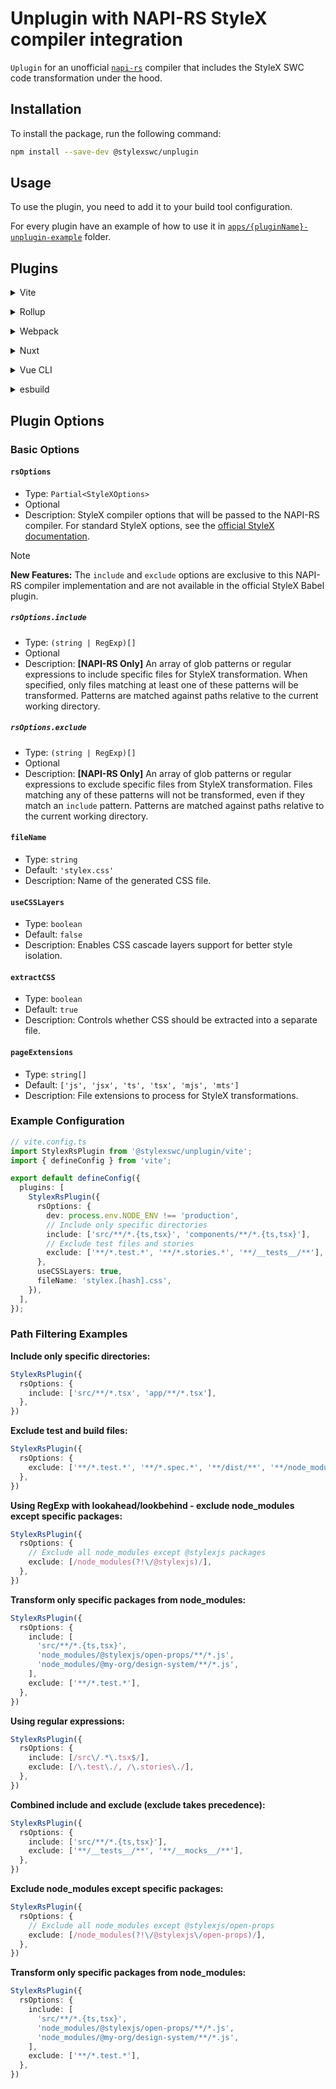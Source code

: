 # Unplugin with NAPI-RS StyleX compiler integration

`Uplugin` for an unofficial
[`napi-rs`](https://github.com/dwlad90/stylex-swc-plugin/tree/develop/crates/stylex-rs-compiler)
compiler that includes the StyleX SWC code transformation under the hood.

## Installation

To install the package, run the following command:

```bash
npm install --save-dev @stylexswc/unplugin
```

## Usage

To use the plugin, you need to add it to your build tool configuration.

For every plugin have an example of how to use it in
[`apps/{pluginName}-unplugin-example`](https://github.com/Dwlad90/stylex-swc-plugin/tree/develop/apps)
folder.

## Plugins

<details>
<summary>Vite</summary><br>

```ts
// vite.config.ts
import StylexRsPlugin from '@stylexswc/unplugin/vite';

export default defineConfig({
  plugins: [
    StylexRsPlugin({
      /* options */
    }),
  ],
});
```

<br></details>

<details>
<summary>Rollup</summary><br>

```ts
// rollup.config.js
import StylexRsPlugin from '@stylexswc/unplugin/rollup';

export default {
  plugins: [
    StylexRsPlugin({
      /* options */
    }),
  ],
};
```

<br></details>

<details>
<summary>Webpack</summary><br>

```ts
// webpack.config.js
module.exports = {
  /* ... */
  plugins: [
    require('@stylexswc/unplugin/webpack')({
      /* options */
    }),
  ],
};
```

<br></details>

<details>
<summary>Nuxt</summary><br>

```ts
// nuxt.config.js
export default defineNuxtConfig({
  modules: [
    [
      '@stylexswc/unplugin/nuxt',
      {
        /* options */
      },
    ],
  ],
});
```

> This module works for both Nuxt 2 and
> [Nuxt Vite](https://github.com/nuxt/vite)

<br></details>

<details>
<summary>Vue CLI</summary><br>

```ts
// vue.config.js
module.exports = {
  configureWebpack: {
    plugins: [
      require('@stylexswc/unplugin/webpack')({
        /* options */
      }),
    ],
  },
};
```

<br></details>

<details>
<summary>esbuild</summary><br>

```ts
// esbuild.config.js
import { build } from 'esbuild';
import StylexRsPlugin from '@stylexswc/unplugin/esbuild';

build({
  plugins: [StylexRsPlugin()],
});
```

<br></details>

## Plugin Options

### Basic Options

#### `rsOptions`

- Type: `Partial<StyleXOptions>`
- Optional
- Description: StyleX compiler options that will be passed to the NAPI-RS compiler.
  For standard StyleX options, see the [official StyleX documentation](https://stylexjs.com/docs/api/configuration/babel-plugin/).

> [!NOTE]
> **New Features:** The `include` and `exclude` options are exclusive to this NAPI-RS compiler implementation and are not available in the official StyleX Babel plugin.

##### `rsOptions.include`

- Type: `(string | RegExp)[]`
- Optional
- Description: **[NAPI-RS Only]** An array of glob patterns or regular expressions to include specific files for StyleX transformation.
  When specified, only files matching at least one of these patterns will be transformed.
  Patterns are matched against paths relative to the current working directory.

##### `rsOptions.exclude`

- Type: `(string | RegExp)[]`
- Optional
- Description: **[NAPI-RS Only]** An array of glob patterns or regular expressions to exclude specific files from StyleX transformation.
  Files matching any of these patterns will not be transformed, even if they match an `include` pattern.
  Patterns are matched against paths relative to the current working directory.

#### `fileName`

- Type: `string`
- Default: `'stylex.css'`
- Description: Name of the generated CSS file.

#### `useCSSLayers`

- Type: `boolean`
- Default: `false`
- Description: Enables CSS cascade layers support for better style isolation.

#### `extractCSS`

- Type: `boolean`
- Default: `true`
- Description: Controls whether CSS should be extracted into a separate file.

#### `pageExtensions`

- Type: `string[]`
- Default: `['js', 'jsx', 'ts', 'tsx', 'mjs', 'mts']`
- Description: File extensions to process for StyleX transformations.

### Example Configuration

```typescript
// vite.config.ts
import StylexRsPlugin from '@stylexswc/unplugin/vite';
import { defineConfig } from 'vite';

export default defineConfig({
  plugins: [
    StylexRsPlugin({
      rsOptions: {
        dev: process.env.NODE_ENV !== 'production',
        // Include only specific directories
        include: ['src/**/*.{ts,tsx}', 'components/**/*.{ts,tsx}'],
        // Exclude test files and stories
        exclude: ['**/*.test.*', '**/*.stories.*', '**/__tests__/**'],
      },
      useCSSLayers: true,
      fileName: 'stylex.[hash].css',
    }),
  ],
});
```

### Path Filtering Examples

**Include only specific directories:**

```typescript
StylexRsPlugin({
  rsOptions: {
    include: ['src/**/*.tsx', 'app/**/*.tsx'],
  },
})
```

**Exclude test and build files:**

```typescript
StylexRsPlugin({
  rsOptions: {
    exclude: ['**/*.test.*', '**/*.spec.*', '**/dist/**', '**/node_modules/**'],
  },
})
```

**Using RegExp with lookahead/lookbehind - exclude node_modules except specific packages:**

```typescript
StylexRsPlugin({
  rsOptions: {
    // Exclude all node_modules except @stylexjs packages
    exclude: [/node_modules(?!\/@stylexjs)/],
  },
})
```

**Transform only specific packages from node_modules:**

```typescript
StylexRsPlugin({
  rsOptions: {
    include: [
      'src/**/*.{ts,tsx}',
      'node_modules/@stylexjs/open-props/**/*.js',
      'node_modules/@my-org/design-system/**/*.js',
    ],
    exclude: ['**/*.test.*'],
  },
})
```

**Using regular expressions:**

```typescript
StylexRsPlugin({
  rsOptions: {
    include: [/src\/.*\.tsx$/],
    exclude: [/\.test\./, /\.stories\./],
  },
})
```

**Combined include and exclude (exclude takes precedence):**

```typescript
StylexRsPlugin({
  rsOptions: {
    include: ['src/**/*.{ts,tsx}'],
    exclude: ['**/__tests__/**', '**/__mocks__/**'],
  },
})
```

**Exclude node_modules except specific packages:**

```typescript
StylexRsPlugin({
  rsOptions: {
    // Exclude all node_modules except @stylexjs/open-props
    exclude: [/node_modules(?!\/@stylexjs\/open-props)/],
  },
})
```

**Transform only specific packages from node_modules:**

```typescript
StylexRsPlugin({
  rsOptions: {
    include: [
      'src/**/*.{ts,tsx}',
      'node_modules/@stylexjs/open-props/**/*.js',
      'node_modules/@my-org/design-system/**/*.js',
    ],
    exclude: ['**/*.test.*'],
  },
})
```
